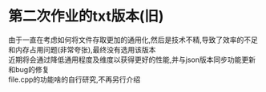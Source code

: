 第二次作业的txt版本(旧)
===
由于一直在考虑如何将文件存取更加的通用化,然后是技术不精,导致了效率的不足和内存占用问题(非常夸张),最终没有选用该版本<br/>
近期将会通过降低通用程度及维度以获得更好的性能,并与json版本同步功能更新和bug的修复<br/>
file.cpp的功能啥的自行研究,不再另行介绍